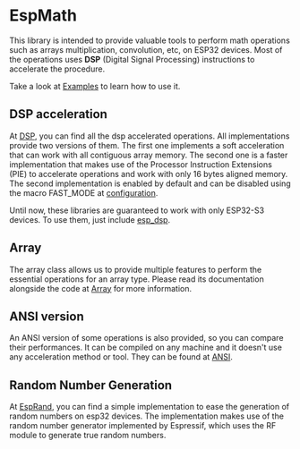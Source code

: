 # EspMath

This library is intended to provide valuable tools to perform math operations such as arrays multiplication, convolution, etc, on ESP32 devices. Most of the operations uses **DSP** (Digital Signal Processing) instructions to accelerate the procedure.

Take a look at [Examples](examples/test_bench/) to learn how to use it.

## DSP acceleration

At [DSP](src/dsp/), you can find all the dsp accelerated operations. All implementations provide two versions of them. The first one implements a soft acceleration that can work with all contiguous array memory. The second one is a faster implementation that makes use of the Processor Instruction Extensions (PIE) to accelerate operations and work with only 16 bytes aligned memory. The second implementation is enabled by default and can be disabled using the macro FAST_MODE at [configuration](src/esp_opt.h).

Until now, these libraries are guaranteed to work with only ESP32-S3 devices. To use them, just include [esp_dsp](src/esp_dsp.h).

## Array

The array class allows us to provide multiple features to perform the essential operations for an array type. Please read its documentation alongside the code at [Array](src/esp_array.h) for more information.

## ANSI version

An ANSI version of some operations is also provided, so you can compare their performances. It can be compiled on any machine and it doesn't use any acceleration method or tool. They can be found at [ANSI](src/ansi.h).

## Random Number Generation

At [EspRand](src/esp_rand.h), you can find a simple implementation to ease the generation of random numbers on esp32 devices. The implementation makes use of the random number generator implemented by Espressif, which uses the RF module to generate true random numbers.
